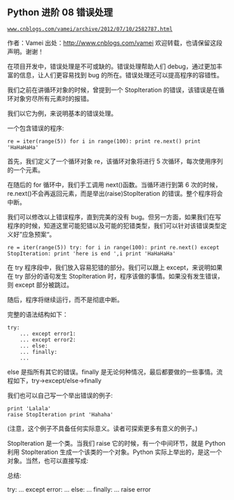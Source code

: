 ## Python 进阶 08 错误处理

[`www.cnblogs.com/vamei/archive/2012/07/10/2582787.html`](http://www.cnblogs.com/vamei/archive/2012/07/10/2582787.html)

作者：Vamei 出处：http://www.cnblogs.com/vamei 欢迎转载，也请保留这段声明。谢谢！

在项目开发中，错误处理是不可或缺的。错误处理帮助人们 debug，通过更加丰富的信息，让人们更容易找到 bug 的所在。错误处理还可以提高程序的容错性。

我们之前在讲循环对象的时候，曾提到一个 StopIteration 的错误，该错误是在循环对象穷尽所有元素时的报错。

我们以它为例，来说明基本的错误处理。

一个包含错误的程序:

```
re = iter(range(5)) for i in range(100): print re.next() print 'HaHaHaHa'

```

首先，我们定义了一个循环对象 re，该循环对象将进行 5 次循环，每次使用序列的一个元素。

在随后的 for 循环中，我们手工调用 next()函数。当循环进行到第 6 次的时候，re.next()不会再返回元素，而是举出(raise)StopIteration 的错误。整个程序将会中断。

我们可以修改以上错误程序，直到完美的没有 bug。但另一方面，如果我们在写程序的时候，知道这里可能犯错以及可能的犯错类型，我们可以针对该错误类型定义好”应急预案“。

```
re = iter(range(5)) try: for i in range(100): print re.next() except StopIteration: print 'here is end ',i print 'HaHaHaHa'

```

在 try 程序段中，我们放入容易犯错的部分。我们可以跟上 except，来说明如果在 try 部分的语句发生 StopIteration 时，程序该做的事情。如果没有发生错误，则 except 部分被跳过。

随后，程序将继续运行，而不是彻底中断。

完整的语法结构如下：

```
try:
    ... except error1:
    ... except error2:
    ... else:
    ... finally:
    ...

```

else 是指所有其它的错误。finally 是无论何种情况，最后都要做的一些事情。流程如下，try->except/else->finally

我们也可以自己写一个举出错误的例子:

```
print 'Lalala'
raise StopIteration print 'Hahaha'

```

(注意，这个例子不具备任何实际意义。读者可探索更多有意义的例子。)

StopIteration 是一个类。当我们 raise 它的时候，有一个中间环节，就是 Python 利用 StopIteration 生成一个该类的一个对象。Python 实际上举出的，是这一个对象。当然，也可以直接写成:

总结:

try: ... except error: ... else: ... finally: ...
raise error